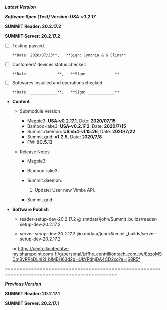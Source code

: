 




***Latest Version***

***Software Spec (Test) Version:  USA-v0.2.17***

**SUMMIT Reader: 20.2.17.2**

**SUMMIT Server: 20.2.17.2**

* [ ] Testing passed.

      **Date: 2020/07/23**,   **Sign: Cynthia & & Elina**

* [ ] Customers' devices status checked.

      **Date: ____________**,   **Sign: ____________**

* [ ] Softwares installed and operations checked.

      **Date: ____________**,   **Sign: ____________**

*  **Content**  
    *  Submodule Version  
        *  Magpie3: **USA-v0.2.17.1**,          Date: **2020/07/15**  
        *  Bamboo-lake3: **USA-v0.2.17.2**,          Date: **2020/7/15**  
        *  Summit.daemon: **USIvb4-v1.15.26**,          Date: **2020/7/22**  
        *  Summit.grid: **v1.2.5**,          Date: **2020/7/8**  
        *  FW: **0C.5.13**

    *  Release Notes  
        *  Magpie3:
  
        *  Bamboo-lake3:
  
        *  Summit.daemon:  
            1. Update: User new Vimba API.
  
        *  Summit.grid:
  
* **Software Publish** 

    * reader-setup-dev-20.2.17.2 @ smtdata/john/Summit_builds/reader-setup-dev-20.2.17.2

    * server-setup-dev-20.2.17.2 @ smtdata/john/Summit_builds/server-setup-dev-20.2.17.2

    or https://centrilliontechtw-my.sharepoint.com/:f:/g/personal/jeffho_centrilliontech_com_tw/EszoMSDmBvRPoDLnl2i_blMBH63d2gHUkYPdhjDA4CD2xg?e=jS8R5f

=============================================================================================

***Previous Version***

**SUMMIT Reader: 20.2.17.1**

**SUMMIT Server: 20.2.17.1**